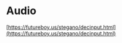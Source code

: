 # Audio

[https://futureboy.us/stegano/decinput.html](https://futureboy.us/stegano/decinput.html) 

